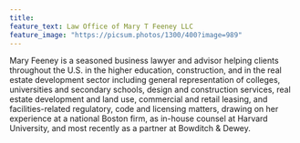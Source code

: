 ```yaml
---
title: 
feature_text: Law Office of Mary T Feeney LLC
feature_image: "https://picsum.photos/1300/400?image=989"
---
```


Mary Feeney is a seasoned business lawyer and advisor helping clients throughout the U.S. in the higher education, construction, and in the real estate development sector including general representation of colleges, universities and secondary schools, design and construction services, real estate development and land use, commercial and retail leasing, and facilities-related regulatory, code and licensing matters, drawing on her experience at a national Boston firm, as in-house counsel at Harvard University, and most recently as a partner at Bowditch & Dewey.

